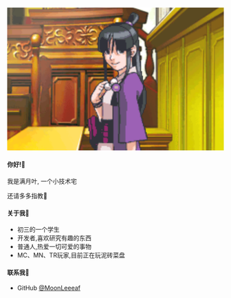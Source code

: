 ![绫里 真宵](Maya.png)

#### 你好!🌴

我是满月叶, 一个小技术宅

还请多多指教🍉

#### 关于我🌷
  * 初三的一个学生
  * 开发者,喜欢研究有趣的东西
  * 普通人,热爱一切可爱的事物
  * MC、MN、TR玩家,目前正在玩泥砖菜盘

#### 联系我💮
  * G‌i‌t‌H‌u‌b [@MoonLeeeaf](https://github.com/MoonLeeeaf)
  <!-- * Codemao [@满月叶](https://shequ.codemao.cn/user/11770768) -->
